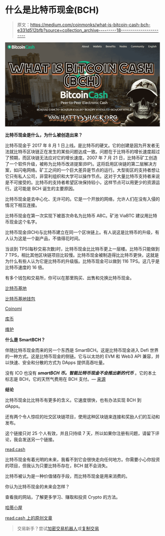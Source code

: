 # 什么是比特币现金(BCH)

> 原文：<https://medium.com/coinmonks/what-is-bitcoin-cash-bch-e331d512bfb?source=collection_archive---------18----------------------->

![](img/f98d31cbf1963877e3d1ea2acc3fbba8.png)

**比特币现金是什么，为什么被创造出来？**

比特币现金于 2017 年 8 月 1 日上线。是比特币的硬叉。它的创建是因为开发者无法就比特币区块链正在发生的某些问题达成一致。问题在于比特币的增长速度超过了预期，而区块链无法应对它的增长速度。2007 年 7 月 21 日，比特币矿工创造了一个软件升级，被称为比特币改进提案(BIP)。这将启用区块链的第二层解决方案，如闪电网络。矿工之间的一个巨大差异是节点的运行。大型街区的支持者想让它只有私人公司，非营利组织和大学可以操作节点。这对于大量比特币支持者来说是不可接受的。比特币的支持者希望区块保持较小，这样节点可以用更少的资源运行。这可能是 BCH 诞生的主要原因。

比特币现金是去中心化、无许可的。它是一个开放的网络，允许人们在没有入侵的情况下相互连接。

比特币现金在第一次实现下被首次命名为比特币 ABC。矿池 ViaBTC 建议用比特币现金这个名字。

比特币现金(BCH)与比特币建立在同一个区块链上。有人说这是比特币的升级，有人认为这是一个副产品，不值得花时间。

当谈到 TPS(每秒交易次数)时，比特币现金比比特币更上一层楼。比特币只能做到 7 TPS，相比其他区块链项目比较慢。比特币现金被制造得比比特币更快，这就是为什么有些人认为它是比特币的升级版。比特币现金可以做到 116 TPS。这几乎是比特币速度的 16 倍。

有多个钱包和交易所，你可以在那里购买、出售和兑换比特币现金。

[比特币基地](https://coinbase.com/join/dandri_q?src=ios-link)

[比特币基地钱包](https://www.coinbase.com/wallet)

[Coinomi](https://www.coinomi.com/en/)

[库币](https://www.kucoin.com/r/rf/1vdKPvg)

[维护](https://wallet.uphold.com/signup?referral=86b3f53908)

**什么是 SmartBCH？**

伴随比特币现金而来的另一个东西是 SmartBCH。这是比特币现金进入 Defi 世界的一种方式。这是比特币现金的侧链。它与以太坊的 EVM 和 Web3 API 兼容，并以快速、安全和分散的方式为 DApps 提供高吞吐量。

没有 ICO 也没有 ***smartBCH 币。智能比特币现金不会推出新的代币*** 。它的本土标志是 BCH，它的天然气费用在 BCH 支付。— [来源](https://smartbch.org/)

**结论**

比特币现金比比特币有更多的含义。它速度很快，也有办法实现 BCH 到 dApps。

还有两个令人惊叹的社交区块链项目，使用这种区块链来连接和奖励人们的互动和发布。

这个链接只对 25 个人有效，并且只持续 7 天，所以如果你注册有问题，请留下评论，我会发送另一个链接。

[read.cash](https://read.cash/r/HattyHats)

比特币现金有着光明的未来，我看不到它会很快走向任何地方。你需要小心你投资的项目，但我认为只要比特币存在，BCH 就不会消失。

比特币被认为是一种价值储存手段，而比特币现金是用来消费的。

你认为比特币现金的未来会怎样？

查看我的网站，了解更多学习、赚取和投资 Crypto 的方法。

[哈蒂小屋](https://www.hattysshack.org/)

[read.cash 上的原创文章](https://read.cash/@HattyHats/what-is-bitcoin-cash-bch-3ad6b56d)

> 交易新手？尝试[加密交易机器人](/coinmonks/crypto-trading-bot-c2ffce8acb2a)或[复制交易](/coinmonks/top-10-crypto-copy-trading-platforms-for-beginners-d0c37c7d698c)